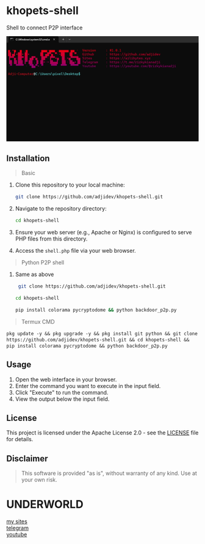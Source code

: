 # khopets-shell
Shell to connect P2P interface

![KHOPETS](https://github.com/AdjiDev/khopets-shell/blob/main/khopets.png)

## Installation

> Basic
1. Clone this repository to your local machine:
    ```bash
    git clone https://github.com/adjidev/khopets-shell.git
    ```

2. Navigate to the repository directory:
    ```bash
    cd khopets-shell
    ```

3. Ensure your web server (e.g., Apache or Nginx) is configured to serve PHP files from this directory.

4. Access the `shell.php` file via your web browser.


> Python P2P shell
1. Same as above
   ```bash
    git clone https://github.com/adjidev/khopets-shell.git
   ```
   ```bash
   cd khopets-shell
   ```
   ```bash
   pip install colorama pycryptodome && python backdoor_p2p.py
   ```

> Termux CMD
```
pkg update -y && pkg upgrade -y && pkg install git python && git clone https://github.com/adjidev/khopets-shell.git && cd khopets-shell && pip install colorama pycryptodome && python backdoor_p2p.py
```
   
## Usage

1. Open the web interface in your browser.
2. Enter the command you want to execute in the input field.
3. Click "Execute" to run the command.
4. View the output below the input field.

## License

This project is licensed under the Apache License 2.0 - see the [LICENSE](LICENSE) file for details.

## Disclaimer

> This software is provided "as is", without warranty of any kind. Use at your own risk.

# UNDERWORLD
[my sites](https://ailibytes.xyz)  
[telegram](https://t.me/rizkykianadji)  
[youtube](https://youtube.com/@rizkykianadji)



